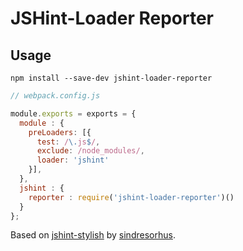 JSHint-Loader Reporter
==============================
 
## Usage

`npm install --save-dev jshint-loader-reporter`

```js
// webpack.config.js 

module.exports = exports = {
  module : {
    preLoaders: [{
      test: /\.js$/,
      exclude: /node_modules/,
      loader: 'jshint'
    }],
  },
  jshint : {
    reporter : require('jshint-loader-reporter')()
  }
};
``` 

Based on [jshint-stylish](https://github.com/sindresorhus/jshint-stylish) by [sindresorhus](https://github.com/sindresorhus).
